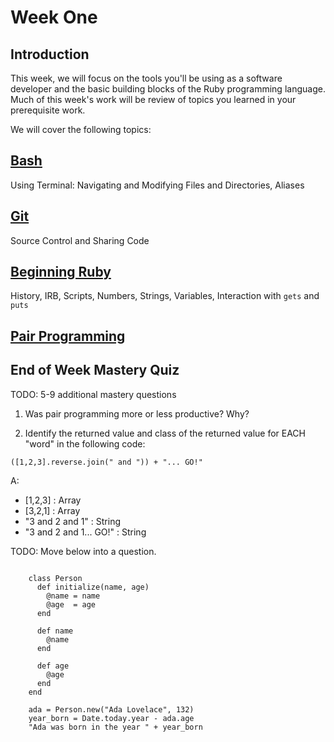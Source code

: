 # Week One

## Introduction
This week, we will focus on the tools you'll be using as a software developer and the basic building blocks of the Ruby programming language. Much of this week's work will be review of topics you learned in your prerequisite work. 

We will cover the following topics:

## [Bash](/lessons/bash.md)
Using Terminal: Navigating and Modifying Files and Directories, Aliases

## [Git](/lessons/git.md)
Source Control and Sharing Code

## [Beginning Ruby](/lessons/ruby-101.md)
History, IRB, Scripts, Numbers, Strings, Variables, Interaction with `gets` and `puts`

## [Pair Programming](/lessons/pairing.md)

## End of Week Mastery Quiz
TODO: 5-9 additional mastery questions

1) Was pair programming more or less productive? Why?

2) Identify the returned value and class of the returned value for EACH "word" in the following code:

`([1,2,3].reverse.join(" and ")) + "... GO!"`

A: 

- [1,2,3] : Array 
- [3,2,1] : Array
- "3 and 2 and 1" : String
- "3 and 2 and 1... GO!" : String

TODO: Move below into a question.  
```

    class Person
      def initialize(name, age)
        @name = name
        @age  = age
      end
      
      def name
        @name
      end
  
      def age
        @age
      end
    end
    
    ada = Person.new("Ada Lovelace", 132)
    year_born = Date.today.year - ada.age
    "Ada was born in the year " + year_born
```


